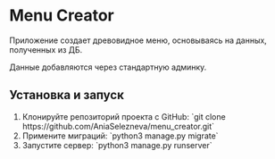 <h1>Menu Creator</h1>
<p>Приложение создает древовидное меню, основываясь на данных, полученных из ДБ.</p>
<p>Данные добавляются через стандартную админку.</p>
<h2>Установка и запуск</h2>
<ol>
  <li>Клонируйте репозиторий проекта с GitHub: `git clone https://github.com/AniaSelezneva/menu_creator.git`</li>

  <li>Примените миграций: `python3 manage.py migrate`</li>

  <li>Запустите сервер: `python3 manage.py runserver`</li>
</ol>

